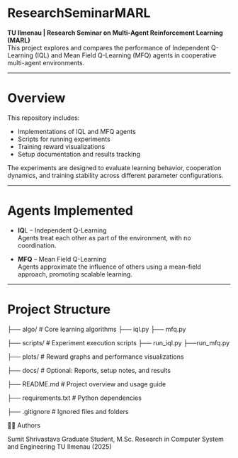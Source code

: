 # ResearchSeminarMARL

**TU Ilmenau | Research Seminar on Multi-Agent Reinforcement Learning (MARL)**  
This project explores and compares the performance of Independent Q-Learning (IQL) and Mean Field Q-Learning (MFQ) agents in cooperative multi-agent environments.

---

# Overview

This repository includes:
- Implementations of IQL and MFQ agents
- Scripts for running experiments
- Training reward visualizations
- Setup documentation and results tracking

The experiments are designed to evaluate learning behavior, cooperation dynamics, and training stability across different parameter configurations.

---

# Agents Implemented

- **IQ**L – Independent Q-Learning  
  Agents treat each other as part of the environment, with no coordination.
  
- **MFQ** – Mean Field Q-Learning  
  Agents approximate the influence of others using a mean-field approach, promoting scalable learning.

---

# Project Structure
├── algo/ # Core learning algorithms
 ├── iql.py
 ├── mfq.py


├── scripts/ # Experiment execution scripts
 ├── run_iql.py
 ├──run_mfq.py


├── plots/ # Reward graphs and performance visualizations

├── docs/ # Optional: Reports, setup notes, and results

├── README.md # Project overview and usage guide

├── requirements.txt # Python dependencies

├── .gitignore # Ignored files and folders

👨‍💻 Authors

Sumit Shrivastava
Graduate Student, M.Sc. Research in Computer System and Engineering
TU Ilmenau (2025)
